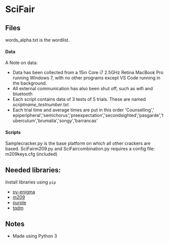 # SciFair
## Files
words_alpha.txt is the wordlist.
#### Data
A Note on data:
* Data has been collected from a 15in Core i7 2.5GHz Retina MacBook Pro running Windows 7, with no other programs except VS Code running in the background.
* All external communication has also been shut off, such as wifi and bluetooth
* Each script contains data of 3 tests of 5 trials. These are named *scriptname_testnumber*.txt
* Each trial time and average times are put in this order 
'Counselling',' epiperipheral','semichorus','preexpectation','secondsighted','pasgarde','tuberculum','brumalia','songy','barrancas'
#### Scripts
Samplecracker.py is the base platform on which all other crackers are based.
SciFairm209.py and SciFaircombination.py requires a config file: m209keys.cfg (included)

## Needed libraries:
Install libraries using `pip`
 * [py-enigma](https://pypi.org/project/py-enigma/)
 * [m209](https://pypi.org/project/m209/)
 * [purple](https://pypi.org/project/purple/)
 * [tqdm](https://pypi.org/project/tqdm/)
## Notes
* Made using Python 3

